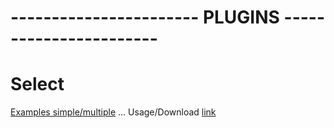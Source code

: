 # ----------------------- PLUGINS -----------------------

# Select
[Examples simple/multiple](https://developer.snapappointments.com/bootstrap-select/examples/)
... Usage/Download [link](https://developer.snapappointments.com/bootstrap-select/)
